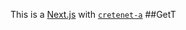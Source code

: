 This is a [Next.js](https://nextjs.org/)
with [`cretenet-a`](https://github.com/verel/et.js/tree/caary/ckages/reaeneta)
##GetT
